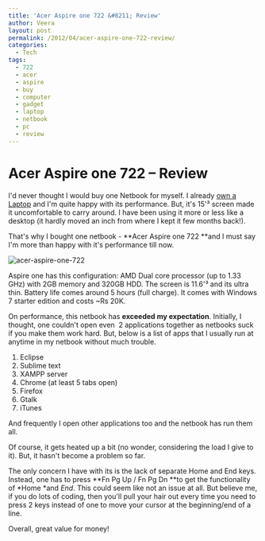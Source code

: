 ```yaml
---
title: 'Acer Aspire one 722 &#8211; Review'
author: Veera
layout: post
permalink: /2012/04/acer-aspire-one-722-review/
categories:
  - Tech
tags:
  - 722
  - acer
  - aspire
  - buy
  - computer
  - gadget
  - laptop
  - netbook
  - pc
  - review
---
```

# Acer Aspire one 722 &#8211; Review

I'd never thought I would buy one Netbook for myself. I already [own a Laptop][1] and I'm quite happy with its performance. But, it's 15'³ screen made it uncomfortable to carry around. I have been using it more or less like a desktop (it hardly moved an inch from where I kept it few months back!).

 [1]: http://veerasundar.com/blog/2010/05/bought-a-new-laptop-acer-aspire-5738z/ "Bought a new Laptop - Acer Aspire 5738Z"

That's why I bought one netbook - **Acer Aspire one 722 **and I must say I'm more than happy with it's performance till now.

![][2]

 [2]: http://veerasundar.com/img/2012/04/acer-aspire-one-722.jpg "acer-aspire-one-722"

Aspire one has this configuration: AMD Dual core processor (up to 1.33 GHz) with 2GB memory and 320GB HDD. The screen is 11.6'³ and its ultra thin. Battery life comes around 5 hours (full charge). It comes with Windows 7 starter edition and costs ~Rs 20K.

On performance, this netbook has **exceeded my expectation**. Initially, I thought, one couldn't open even  2 applications together as netbooks suck if you make them work hard. But, below is a list of apps that I usually run at anytime in my netbook without much trouble.

1.  Eclipse
2.  Sublime text
3.  XAMPP server
4.  Chrome (at least 5 tabs open)
5.  Firefox
6.  Gtalk
7.  iTunes

And frequently I open other applications too and the netbook has run them all.

Of course, it gets heated up a bit (no wonder, considering the load I give to it). But, it hasn't become a problem so far.

The only concern I have with its is the lack of separate Home and End keys. Instead, one has to press **Fn Pg Up / Fn Pg Dn **to get the functionality of *Home *and *End*. This could seem like not an issue at all. But believe me, if you do lots of coding, then you'll pull your hair out every time you need to press 2 keys instead of one to move your cursor at the beginning/end of a line.

Overall, great value for money!